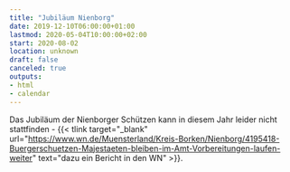 ```yaml
---
title: "Jubiläum Nienborg"
date: 2019-12-10T06:00:00+01:00
lastmod: 2020-05-04T10:00:00+02:00
start: 2020-08-02
location: unknown
draft: false
canceled: true
outputs:
- html
- calendar
---
```

Das Jubiläum der Nienborger Schützen kann in diesem Jahr leider nicht
stattfinden - {{< tlink target="_blank" url="https://www.wn.de/Muensterland/Kreis-Borken/Nienborg/4195418-Buergerschuetzen-Majestaeten-bleiben-im-Amt-Vorbereitungen-laufen-weiter" text="dazu ein Bericht in den WN" >}}.
